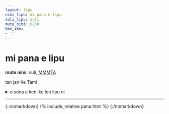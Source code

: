 ```yaml
---
layout: lipu
nimi_lipu: mi pana e lipu
suli_lipu: suli
mute_nimi: 6200
ken_ike:
- ''
---
```


# mi pana e lipu
**mute nimi**: suli, <abbr title="6200">MMMTA</abbr> 

tan jan Ke Tami

<details>
  <summary>o sona e ken ike lon lipu ni</summary>
  <ul>
    <li></li>
  </ul>
</details>

***

<style>
</style>

{::nomarkdown}
{% include_relative pana.html %}
{:/nomarkdown}